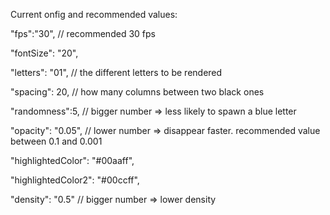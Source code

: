 Current onfig and recommended values:

"fps":"30", 											// recommended 30 fps

"fontSize": "20",

"letters": "01",  								// the different letters to be rendered

"spacing": 20,  									// how many columns between two black ones

"randomness":5,  									// bigger number => less likely to spawn a blue letter

"opacity": "0.05",  							// lower number => disappear faster. recommended value between 0.1 and 0.001

"highlightedColor": "#00aaff",

"highlightedColor2": "#00ccff",

"density": "0.5"  								// bigger number => lower density
